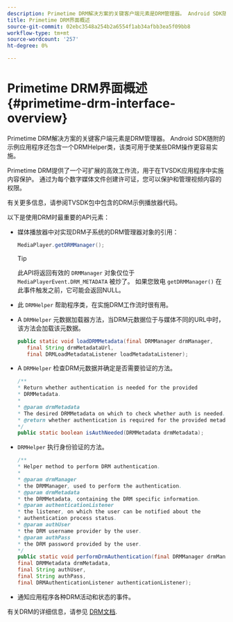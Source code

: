 ```yaml
---
description: Primetime DRM解决方案的关键客户端元素是DRM管理器。 Android SDK随附的示例应用程序还包含一个DRMHelper类，该类可用于使某些DRM操作更容易实施。
title: Primetime DRM界面概述
source-git-commit: 02ebc3548a254b2a6554f1ab34afbb3ea5f09bb8
workflow-type: tm+mt
source-wordcount: '257'
ht-degree: 0%

---
```


# Primetime DRM界面概述 {#primetime-drm-interface-overview}

Primetime DRM解决方案的关键客户端元素是DRM管理器。 Android SDK随附的示例应用程序还包含一个DRMHelper类，该类可用于使某些DRM操作更容易实施。

<!--<a id="section_4DD54E085AB345FE9BE00865E56B28DB"></a>-->

Primetime DRM提供了一个可扩展的高效工作流，用于在TVSDK应用程序中实施内容保护。 通过为每个数字媒体文件创建许可证，您可以保护和管理视频内容的权限。

有关更多信息，请参阅TVSDK包中包含的DRM示例播放器代码。

以下是使用DRM时最重要的API元素：

* 媒体播放器中对实现DRM子系统的DRM管理器对象的引用：

  ```java
  MediaPlayer.getDRMManager();
  ```

  >[!TIP]
  >
  >此API将返回有效的 `DRMManager` 对象仅位于 `MediaPlayerEvent.DRM_METADATA` 被炒了。 如果您致电 `getDRMManager()` 在此事件触发之前，它可能会返回NULL。

* 此 `DRMHelper` 帮助程序类，在实施DRM工作流时很有用。
* A `DRMHelper` 元数据加载器方法，当DRM元数据位于与媒体不同的URL中时，该方法会加载该元数据。

  ```java
  public static void loadDRMMetadata(final DRMManager drmManager,  
     final String drmMetadataUrl,  
     final DRMLoadMetadataListener loadMetadataListener);
  ```

* A `DRMHelper` 检查DRM元数据并确定是否需要验证的方法。

  ```java
  /** 
  * Return whether authentication is needed for the provided 
  * DRMMetadata. 
  * 
  * @param drmMetadata 
  * The desired DRMMetadata on which to check whether auth is needed. 
  * @return whether authentication is required for the provided metadata 
  */ 
  public static boolean isAuthNeeded(DRMMetadata drmMetadata);
  ```

* `DRMHelper` 执行身份验证的方法。

  ```java
  /** 
  * Helper method to perform DRM authentication. 
  * 
  * @param drmManager 
  * the DRMManager, used to perform the authentication. 
  * @param drmMetadata 
  * the DRMMetadata, containing the DRM specific information. 
  * @param authenticationListener 
  * the listener, on which the user can be notified about the 
  * authentication process status. 
  * @param authUser 
  * the DRM username provider by the user. 
  * @param authPass 
  * the DRM password provided by the user. 
  */ 
  public static void performDrmAuthentication(final DRMManager drmManager,  
  final DRMMetadata drmMetadata,  
  final String authUser,  
  final String authPass,  
  final DRMAuthenticationListener authenticationListener);
  ```

* 通知应用程序各种DRM活动和状态的事件。

<!--<a id="section_F58941D68EB94A5EBD1C7454D2A1B17A"></a>-->

有关DRM的详细信息，请参见 [DRM文档](https://helpx.adobe.com/primetime/user-guide.html).
